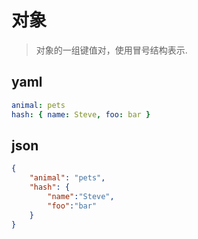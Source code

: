 # 对象
> 对象的一组键值对，使用冒号结构表示.

## yaml
```yml
animal: pets
hash: { name: Steve, foo: bar } 
```

## json
```json
{ 
    "animal": "pets",
    "hash": {
        "name":"Steve",
        "foo":"bar"
    }
}
```